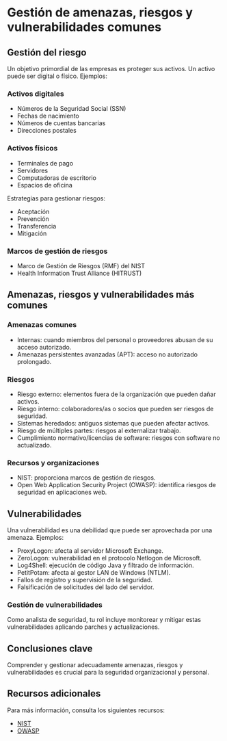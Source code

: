 # Gestión de amenazas, riesgos y vulnerabilidades comunes

## Gestión del riesgo

Un objetivo primordial de las empresas es proteger sus activos. Un activo puede ser digital o físico. Ejemplos:

### Activos digitales
- Números de la Seguridad Social (SSN)
- Fechas de nacimiento
- Números de cuentas bancarias
- Direcciones postales

### Activos físicos
- Terminales de pago
- Servidores
- Computadoras de escritorio
- Espacios de oficina

Estrategias para gestionar riesgos:
- Aceptación
- Prevención
- Transferencia
- Mitigación

### Marcos de gestión de riesgos
- Marco de Gestión de Riesgos (RMF) del NIST
- Health Information Trust Alliance (HITRUST)

## Amenazas, riesgos y vulnerabilidades más comunes

### Amenazas comunes
- Internas: cuando miembros del personal o proveedores abusan de su acceso autorizado.
- Amenazas persistentes avanzadas (APT): acceso no autorizado prolongado.

### Riesgos
- Riesgo externo: elementos fuera de la organización que pueden dañar activos.
- Riesgo interno: colaboradores/as o socios que pueden ser riesgos de seguridad.
- Sistemas heredados: antiguos sistemas que pueden afectar activos.
- Riesgo de múltiples partes: riesgos al externalizar trabajo.
- Cumplimiento normativo/licencias de software: riesgos con software no actualizado.

### Recursos y organizaciones
- NIST: proporciona marcos de gestión de riesgos.
- Open Web Application Security Project (OWASP): identifica riesgos de seguridad en aplicaciones web.

## Vulnerabilidades

Una vulnerabilidad es una debilidad que puede ser aprovechada por una amenaza. Ejemplos:

- ProxyLogon: afecta al servidor Microsoft Exchange.
- ZeroLogon: vulnerabilidad en el protocolo Netlogon de Microsoft.
- Log4Shell: ejecución de código Java y filtrado de información.
- PetitPotam: afecta al gestor LAN de Windows (NTLM).
- Fallos de registro y supervisión de la seguridad.
- Falsificación de solicitudes del lado del servidor.

### Gestión de vulnerabilidades

Como analista de seguridad, tu rol incluye monitorear y mitigar estas vulnerabilidades aplicando parches y actualizaciones.

## Conclusiones clave

Comprender y gestionar adecuadamente amenazas, riesgos y vulnerabilidades es crucial para la seguridad organizacional y personal.

## Recursos adicionales

Para más información, consulta los siguientes recursos:
- [NIST](https://www.nist.gov)
- [OWASP](https://owasp.org)
